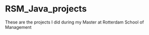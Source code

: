 # RSM_Java_projects

These are the projects I did during my Master at Rotterdam School of Management
